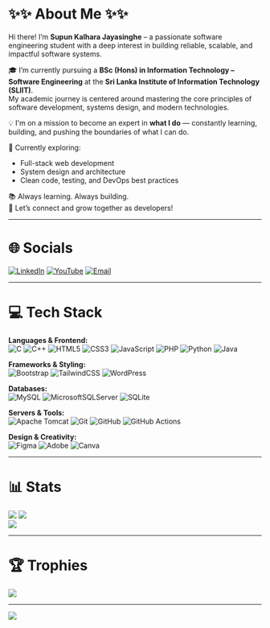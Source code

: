 <!-- Stylized Headings Added -->

# ✨✨ **About Me** ✨✨

Hi there! I’m **Supun Kalhara Jayasinghe** – a passionate software engineering student with a deep interest in building reliable, scalable, and impactful software systems.

🎓 I’m currently pursuing a **BSc (Hons) in Information Technology – Software Engineering** at the **Sri Lanka Institute of Information Technology <a href="https://www.sliit.lk/" target="_blank" style="text-decoration: none;">(SLIIT)</a>**.  
My academic journey is centered around mastering the core principles of software development, systems design, and modern technologies.

💡 I'm on a mission to become an expert in **what I do** — constantly learning, building, and pushing the boundaries of what I can do.

🔭 Currently exploring:
- Full-stack web development  
- System design and architecture  
- Clean code, testing, and DevOps best practices

📚 Always learning. Always building.  
🌱 Let’s connect and grow together as developers!

---

# 🌐 **Socials**

[![LinkedIn](https://img.shields.io/badge/LinkedIn-%230077B5.svg?logo=linkedin&logoColor=white)](https://www.linkedin.com/in/supun-kalhara-jayasinghe-762421363/)  [![YouTube](https://img.shields.io/badge/YouTube-%23FF0000.svg?logo=YouTube&logoColor=white)](https://www.youtube.com/@SKalhara-Official)  [![Email](https://img.shields.io/badge/Email-D14836?logo=gmail&logoColor=white)](mailto:skalhara109@gmail.com)

---

# 💻 **Tech Stack**

**Languages & Frontend:**  
![C](https://img.shields.io/badge/c-%2300599C.svg?style=for-the-badge&logo=c&logoColor=white) 
![C++](https://img.shields.io/badge/c++-%2300599C.svg?style=for-the-badge&logo=c%2B%2B&logoColor=white) 
![HTML5](https://img.shields.io/badge/html5-%23E34F26.svg?style=for-the-badge&logo=html5&logoColor=white) 
![CSS3](https://img.shields.io/badge/css3-%231572B6.svg?style=for-the-badge&logo=css3&logoColor=white) 
![JavaScript](https://img.shields.io/badge/javascript-%23323330.svg?style=for-the-badge&logo=javascript&logoColor=%23F7DF1E) 
![PHP](https://img.shields.io/badge/php-%23777BB4.svg?style=for-the-badge&logo=php&logoColor=white) 
![Python](https://img.shields.io/badge/python-3670A0?style=for-the-badge&logo=python&logoColor=ffdd54) 
![Java](https://img.shields.io/badge/java-%23ED8B00.svg?style=for-the-badge&logo=openjdk&logoColor=white)

**Frameworks & Styling:**  
![Bootstrap](https://img.shields.io/badge/bootstrap-%238511FA.svg?style=for-the-badge&logo=bootstrap&logoColor=white) 
![TailwindCSS](https://img.shields.io/badge/tailwindcss-%2338B2AC.svg?style=for-the-badge&logo=tailwind-css&logoColor=white) 
![WordPress](https://img.shields.io/badge/WordPress-%23117AC9.svg?style=for-the-badge&logo=WordPress&logoColor=white)

**Databases:**  
![MySQL](https://img.shields.io/badge/mysql-4479A1.svg?style=for-the-badge&logo=mysql&logoColor=white) 
![MicrosoftSQLServer](https://img.shields.io/badge/Microsoft%20SQL%20Server-CC2927?style=for-the-badge&logo=microsoft%20sql%20server&logoColor=white) 
![SQLite](https://img.shields.io/badge/sqlite-%2307405e.svg?style=for-the-badge&logo=sqlite&logoColor=white)

**Servers & Tools:**  
![Apache Tomcat](https://img.shields.io/badge/apache%20tomcat-%23F8DC75.svg?style=for-the-badge&logo=apache-tomcat&logoColor=black) 
![Git](https://img.shields.io/badge/git-%23F05033.svg?style=for-the-badge&logo=git&logoColor=white) 
![GitHub](https://img.shields.io/badge/github-%23121011.svg?style=for-the-badge&logo=github&logoColor=white) 
![GitHub Actions](https://img.shields.io/badge/github%20actions-%232671E5.svg?style=for-the-badge&logo=githubactions&logoColor=white)

**Design & Creativity:**  
![Figma](https://img.shields.io/badge/figma-%23F24E1E.svg?style=for-the-badge&logo=figma&logoColor=white) 
![Adobe](https://img.shields.io/badge/adobe-%23FF0000.svg?style=for-the-badge&logo=adobe&logoColor=white) 
![Canva](https://img.shields.io/badge/Canva-%2300C4CC.svg?style=for-the-badge&logo=Canva&logoColor=white)

---

# 📊 **Stats**

![](https://github-readme-stats.vercel.app/api?username=SupunKalharaJayasinghe&theme=tokyonight&hide_border=false&include_all_commits=true&count_private=true)  ![](https://nirzak-streak-stats.vercel.app/?user=SupunKalharaJayasinghe&theme=tokyonight&hide_border=false)  
![](https://github-readme-stats.vercel.app/api/top-langs/?username=SupunKalharaJayasinghe&theme=tokyonight&hide_border=false&include_all_commits=true&count_private=true&layout=compact)

---

# 🏆 **Trophies**

![](https://github-profile-trophy.vercel.app/?username=SupunKalharaJayasinghe&theme=tokyonight&no-frame=false&no-bg=false&margin-w=4)

---

[![](https://visitcount.itsvg.in/api?id=SupunKalharaJayasinghe&icon=0&color=0)](https://visitcount.itsvg.in)

<!-- Proudly created with GPRM ( https://gprm.itsvg.in ) -->
